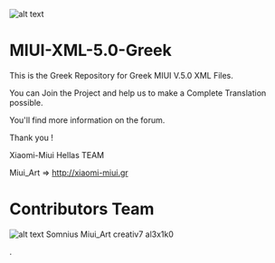 ![alt text](https://raw.githubusercontent.com/Xiaomi-Miui-Hellas/MIUI-XML-5.0-Greek/master/Greek/main/Browser.apk/assets/quicklinks4-el-rGR/miui-hellas.png "Xiaomi Miui Hellas Logo")

MIUI-XML-5.0-Greek
==================

This is the Greek Repository for Greek MIUI V.5.0 XML Files.

You can Join the Project and help us to make a Complete Translation possible.

You'll find more information on the forum.

Thank you !

Xiaomi-Miui Hellas TEAM

Miui_Art => http://xiaomi-miui.gr <OWNER>

Contributors Team 
=================

![alt text](https://xiaomi-miui.gr/community/wcf/images/avatars/ad/221-ad039e16423900a74388e0fe2b848784a7713288-128.jpg "Somnius")
Somnius
Miui_Art
creativ7
al3x1k0

.
